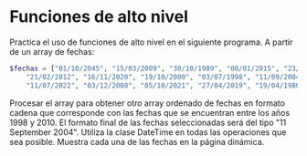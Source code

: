 # Funciones de alto nivel
Practica el uso de funciones de alto nivel en el siguiente programa.
A partir de un array de fechas:
```php
$fechas = ["01/10/2045", "15/03/2009", "30/10/1989", "08/01/2015", "23/04/2010", "20/08/2005", "09/06/2003",
    "21/02/2012", "16/11/2020", "19/10/2000", "03/07/1998", "11/09/2004", "13/10/2009", "07/08/2001", "01/05/2008",
    "11/07/2022", "03/12/2008", "05/10/2021", "27/04/2019", "19/04/1980", "04/05/2003"];
```
Procesar el array para obtener otro array ordenado de fechas en formato cadena que corresponde con las fechas que 
se encuentran entre los años 1998 y 2010.
El formato final de las fechas seleccionadas será del tipo "11 September 2004".
Utiliza la clase DateTime en todas las operaciones que sea posible.
Muestra cada una de las fechas en la página dinámica.